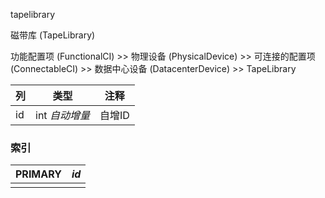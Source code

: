 tapelibrary

磁带库 (TapeLibrary)

功能配置项 (FunctionalCI) >> 物理设备 (PhysicalDevice) >> 可连接的配置项 (ConnectableCI) >> 数据中心设备 (DatacenterDevice) >> TapeLibrary

| 列   | 类型           | 注释   |
| :--- | -------------- | ------ |
| id   | int *自动增量* | 自增ID |

### 索引

| PRIMARY | *id* |
| :------ | ---- |
|         |      |